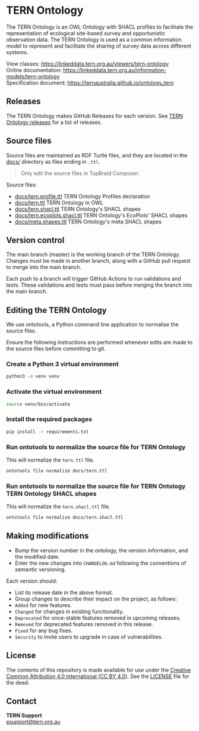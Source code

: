 # TERN Ontology

The TERN Ontology is an OWL Ontology with SHACL profiles to facilitate the representation of ecological site-based survey and opportunistic observation data. The TERN Ontology is used as a common information model to represent and facilitate the sharing of survey data across different systems.

View classes: https://linkeddata.tern.org.au/viewers/tern-ontology  
Online documentation: https://linkeddata.tern.org.au/information-models/tern-ontology  
Specification document: https://ternaustralia.github.io/ontology_tern  

## Releases

The TERN Ontology makes GitHub Releases for each version. See [TERN Ontology releases](https://github.com/ternaustralia/ontology_tern/releases) for a list of releases.

## Source files

Source files are maintained as RDF Turtle files, and they are located in the [docs/](docs/) directory as files ending in `.ttl`.

> Only edit the source files in TopBraid Composer.

Source files:

- [docs/tern.profile.ttl](docs/tern.profile.ttl) TERN Ontology Profiles declaration
- [docs/tern.ttl](docs/tern.ttl) TERN Ontology in OWL
- [docs/tern.shacl.ttl](docs/tern.shapes.ttl) TERN Ontology's SHACL shapes
- [docs/tern.ecoplots.shacl.ttl](docs/tern.ecoplots.shapes.ttl) TERN Ontology's EcoPlots' SHACL shapes
- [docs/meta.shapes.ttl](docs/meta.shapes.ttl) TERN Ontology's meta SHACL shapes

## Version control

The main branch (master) is the working branch of the TERN Ontology. Changes must be made in another branch, along with a GitHub pull request to merge into the main branch.

Each push to a branch will trigger GitHub Actions to run validations and tests. These validations and tests must pass before merging the branch into the main branch.

## Editing the TERN Ontology

We use ontotools, a Python command line application to normalise the source files.

Ensure the following instructions are performed whenever edits are made to the source files before committing to git.

### Create a Python 3 virtual environment

```bash
python3 -m venv venv
```

### Activate the virtual environment

```bash
source venv/bin/activate
```

### Install the required packages

```bash
pip install -r requirements.txt
```

### Run ontotools to normalize the source file for TERN Ontology

This will normalize the `tern.ttl` file.

```bash
ontotools file normalize docs/tern.ttl
```

### Run ontotools to normalize the source file for TERN Ontology TERN Ontology SHACL shapes

This will normalize the `tern.shacl.ttl` file.

```bash
ontotools file normalize docs/tern.shacl.ttl
```

## Making modifications

- Bump the version number in the ontology, the version information, and the modified date.
- Enter the new changes into `CHANGELOG.md` following the conventions of semantic versioning.

Each version should:

- List its release date in the above format.
- Group changes to describe their impact on the project, as follows:
- `Added` for new features.
- `Changed` for changes in existing functionality.
- `Deprecated` for once-stable features removed in upcoming releases.
- `Removed` for deprecated features removed in this release.
- `Fixed` for any bug fixes.
- `Security` to invite users to upgrade in case of vulnerabilities.

## License

The contents of this repository is made available for use under the [Creative Common Attribution 4.0 International (CC BY 4.0)](https://creativecommons.org/licenses/by/4.0/). See the [LICENSE](LICENSE) file for the deed.

## Contact

**TERN Support**  
esupport@tern.org.au

